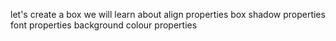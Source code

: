 let's create a box
we will learn about 
align properties 
box shadow properties 
font properties 
background colour properties 
